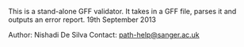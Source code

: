 This is a stand-alone GFF validator.
It takes in a GFF file, parses it and outputs an error report.
19th September 2013

Author: Nishadi De Silva
Contact: path-help@sanger.ac.uk
